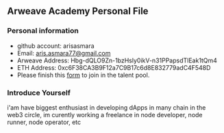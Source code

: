 ## Arweave Academy Personal File

### Personal information

- github account: arisasmara
- Email: aris.asmara77@gmail.com
- Arweave Address: Hbg-dQLO9Zn-1bzHsly0ikV-n31PPapsdTlEak1tQm4
- ETH Address: 0xc6F38CA3B9F12a7C9B17c6d8E832779adC4F548D
- Please finish this [form](https://docs.google.com/forms/d/e/1FAIpQLSfWA5fIIcBgmRppm3jNz5vmf9Mai_QMVil-2pO4r7YKn_Zhtw/viewform?usp=sf_link) to join in the talent pool.

### Introduce Yourself
 i'am have biggest enthusiast in developing dApps in many chain in the web3 circle, im curently working a freelance in node developer, node runner, node operator, etc
